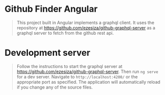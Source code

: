 # Github Finder Angular
> This project built in Angular implements a graphql client. It uses the repository at https://github.com/ezesiza/github-graphql-server as a graphql server to fetch from the github rest api.

# Development server

>Follow the instructions to start the graphql server at https://github.com/ezesiza/github-graphql-server. 
>Then run `ng serve` for a dev server. Navigate to `http://localhost:4200/` or the appropriate port as specified. The application will automatically reload if you change any of the source files.


